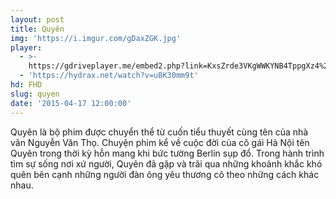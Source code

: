 ```yaml
---
layout: post
title: Quyên
img: 'https://i.imgur.com/gDaxZGK.jpg'
player:
  - >-
    https://gdriveplayer.me/embed2.php?link=KxsZrde3VKgWWKYNB4TppgXz4%252BWWkm8hPQmNqrvXQuPuu1OeM3L3avwr38bdHqeetqQomrRX3yNHu%252BKCmOS%252F6TW5pth1JQCqCvXCyjbMN8O%252FxTbzkBbclGxJvouWIzyWaZjmppjY2kDshIyj45H8Okvq4w%252BGt%252BL6FtY4ETAMSOQtmKHTnK8IEVUzA8RkBBhuaWXbuc%252F7esLi%252FeLcKWps8a
  - 'https://hydrax.net/watch?v=uBK30mm9t'
hd: FHD
slug: quyen
date: '2015-04-17 12:00:00'
---
```


Quyên là bộ phim được chuyển thể từ cuốn tiểu thuyết cùng tên của nhà văn Nguyễn Văn Thọ. Chuyện phim kể về cuộc đời của cô gái Hà Nội tên Quyên trong thời kỳ hỗn mang khi bức tường Berlin sụp đổ. Trong hành trình tìm sự sống nơi xứ người, Quyên đã gặp và trãi qua những khoảnh khắc khó quên bên cạnh những người đàn ông yêu thương cô theo những cách khác nhau.
